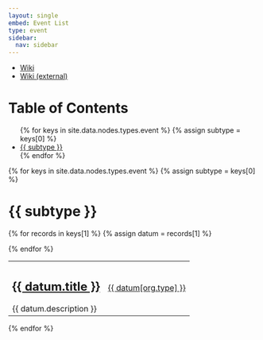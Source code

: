 ```yaml
---
layout: single
embed: Event List
type: event
sidebar:
  nav: sidebar
---
```


<style>
.page {
    padding-right:25px;
}
</style>

<ul>
<li><a href="/_pages/inventory/wiki/events">Wiki</a></li>
<li><a href="{{ site.data.urls.tiddlywiki }}#Working Group List">Wiki (external)</a></li>
</ul>

# Table of Contents

<ul>
{% for keys in site.data.nodes.types.event %}
{% assign subtype = keys[0] %}
  <li>
    <a href="#{{ subtype }}">{{ subtype }}</a>
  </li>
{% endfor %}
</ul>


{% for keys in site.data.nodes.types.event %}
{% assign subtype = keys[0] %}
# <a name="#{{ subtype }}">{{ subtype }}</a>
<table>
{% for records in keys[1]  %}
{% assign datum = records[1] %}
<tr>
  <td>
    <h2><a href="/_pages/embed?t={{ datum.title }}">{{ datum.title }}</a></h2>
    <div style="width=50%;">{{ datum.description }}</div>
  </td>
  <td>
    <a href="">{{ datum[org.type] }}</a>
  </td>
</tr>

{% endfor %}
</table>
{% endfor %}
